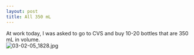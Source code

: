 ```yaml
--- 
layout: post
title: All 350 mL
---
```

At work today, I was asked to go to CVS and buy 10-20 bottles that are 350 mL in volume.<br />
<img src="http://pingswept.org/wp-photos/187499876.jpeg" alt="03-02-05_1828.jpg" />
